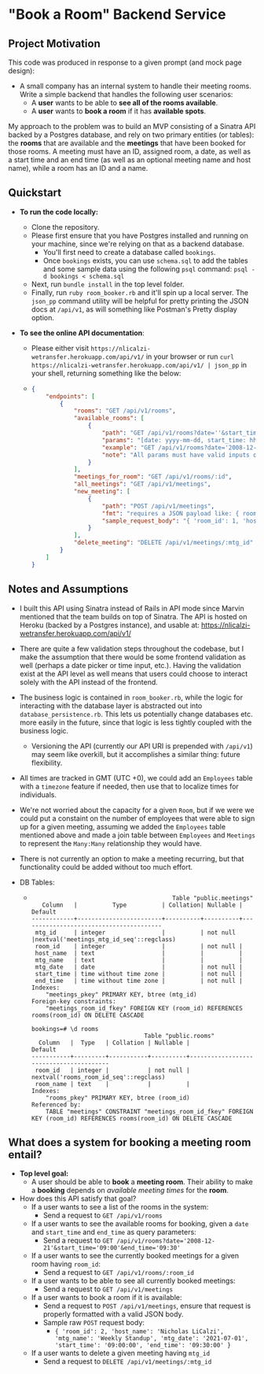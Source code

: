 # "Book a Room" Backend Service



## Project Motivation

This code was produced in response to a given prompt (and mock page design):

* A small company has an internal system to handle their meeting rooms. Write a simple backend that handles the following user scenarios:
  * A **user** wants to be able to **see all of the rooms available**.
  * A **user** wants to **book a room** if it has **available spots**.

My approach to the problem was to build an MVP consisting of a Sinatra API backed by a Postgres database, and rely on two primary entities (or tables): the **rooms** that are available and the **meetings** that have been booked for those rooms. A meeting must have an ID, assigned room, a date, as well as a start time and an end time (as well as an optional meeting name and host name), while a room has an ID and a name. 

## Quickstart

* **To run the code locally:**

  * Clone the repository.
  * Please first ensure that you have Postgres installed and running on your machine, since we're relying on that as a backend database.
    * You'll first need to create a database called `bookings`.
    * Once `bookings` exists, you can use `schema.sql` to add the tables and some sample data using the following `psql` command: `psql -d bookings < schema.sql`
  * Next, run `bundle install` in the top level folder.
  * Finally, run `ruby room_booker.rb` and it'll spin up a local server. The `json_pp` command utility will be helpful for pretty printing the JSON docs at `/api/v1`, as will something like Postman's Pretty display option.

* **To see the online API documentation**:

  * Please either visit `https://nlicalzi-wetransfer.herokuapp.com/api/v1/` in your browser or run `curl https://nlicalzi-wetransfer.herokuapp.com/api/v1/ | json_pp` in your shell, returning something like the below:

  * ```json
    {
        "endpoints": [
            {
                "rooms": "GET /api/v1/rooms",
                "available_rooms": [
                    {
                        "path": "GET /api/v1/rooms?date=''&start_time=''&end_time=''",
                        "params": "[date: yyyy-mm-dd, start_time: hh:mm, end_time: hh:mm]",
                        "example": "GET /api/v1/rooms?date='2008-12-21'&start_time='09:00'&end_time='09:30'",
                        "note": "All params must have valid inputs or else the API will return the :all_rooms path instead."
                    }
                ],
                "meetings_for_room": "GET /api/v1/rooms/:id",
                "all_meetings": "GET /api/v1/meetings",
                "new_meeting": [
                    {
                        "path": "POST /api/v1/meetings",
                        "fmt": "requires a JSON payload like: { room_id: int, host_name: str (OPTIONAL), mtg_name: str, mtg_date: date, start_time: time, end_time: time }",
                        "sample_request_body": "{ 'room_id': 1, 'host_name': 'nicholas licalzi', 'mtg_name': 'weekly standup', 'mtg_date': '2021-06-30', 'start_time': '09:00:00', 'end_time': '09:30:00' }"
                    }
                ],
                "delete_meeting": "DELETE /api/v1/meetings/:mtg_id"
            }
        ]
    }
    ```

## Notes and Assumptions

- I built this API using Sinatra instead of Rails in API mode since Marvin mentioned that the team builds on top of Sinatra. The API is hosted on Heroku (backed by a Postgres instance), and usable at: https://nlicalzi-wetransfer.herokuapp.com/api/v1/

- There are quite a few validation steps throughout the codebase, but I make the assumption that there would be some frontend validation as well (perhaps a date picker or time input, etc.). Having the validation exist at the API level as well means that users could choose to interact solely with the API instead of the frontend.

- The business logic is contained in `room_booker.rb`, while the logic for interacting with the database layer is abstracted out into `database_persistence.rb`. This lets us potentially change databases etc. more easily in the future, since that logic is less tightly coupled with the business logic. 

  - Versioning the API (currently our API URI is prepended with `/api/v1`) may seem like overkill, but it accomplishes a similar thing: future flexibility.

- All times are tracked in GMT (UTC +0), we could add an `Employees` table with a `timezone` feature if needed, then use that to localize times for individuals.

- We're not worried about the capacity for a given `Room`, but if we were we could put a constaint on the number of employees that were able to sign up for a given meeting, assuming we added the `Employees` table mentioned above and made a join table between `Employees` and `Meetings` to represent the `Many:Many` relationship they would have.

- There is not currently an option to make a meeting recurring, but that functionality could be added without too much effort.

- DB Tables:

  - ```
                                            Table "public.meetings"
       Column   |          Type          | Collation| Nullable |                 Default                  
    ------------+------------------------+----------+----------+----------------------------------------
     mtg_id     | integer                |          | not null |nextval('meetings_mtg_id_seq'::regclass)
     room_id    | integer                |          | not null | 
     host_name  | text                   |          |          | 
     mtg_name   | text                   |          |          | 
     mtg_date   | date                   |          | not null | 
     start_time | time without time zone |          | not null | 
     end_time   | time without time zone |          | not null | 
    Indexes:
        "meetings_pkey" PRIMARY KEY, btree (mtg_id)
    Foreign-key constraints:
        "meetings_room_id_fkey" FOREIGN KEY (room_id) REFERENCES rooms(room_id) ON DELETE CASCADE
    
    bookings=# \d rooms
                                    Table "public.rooms"
      Column   |  Type   | Collation | Nullable |                Default                 
    -----------+---------+-----------+----------+----------------------------------------
     room_id   | integer |           | not null | nextval('rooms_room_id_seq'::regclass)
     room_name | text    |           |          | 
    Indexes:
        "rooms_pkey" PRIMARY KEY, btree (room_id)
    Referenced by:
        TABLE "meetings" CONSTRAINT "meetings_room_id_fkey" FOREIGN KEY (room_id) REFERENCES rooms(room_id) ON DELETE CASCADE
    ```

## What does a system for booking a meeting room entail?

- **Top level goal:** 
  - A user should be able to **book** a **meeting room**. Their ability to make a **booking** depends on *available meeting times* for the **room**. 
- How does this API satisfy that goal?
  - If a user wants to see a list of the rooms in the system:
    - Send a request to `GET /api/v1/rooms`
  - If a user wants to see the available rooms for booking, given a `date` and `start_time` and `end_time` as query parameters:
    - Send a request to `GET /api/v1/rooms?date='2008-12-21'&start_time='09:00'&end_time='09:30'`
  - If a user wants to see the currently booked meetings for a given room having `room_id`:
    - Send a request to `GET /api/v1/rooms/:room_id`
  - If a user wants to be able to see all currently booked meetings:
    - Send a request to `GET /api/v1/meetings`
  - If a user wants to book a room if it is available:
    - Send a request to `POST /api/v1/meetings`, ensure that request is properly formatted with a valid JSON body.
    - Sample raw `POST` request body:
      - `{ 'room_id': 2, 'host_name': 'Nicholas LiCalzi', 'mtg_name': 'Weekly Standup', 'mtg_date': '2021-07-01', 'start_time': '09:00:00', 'end_time': '09:30:00' }`
  - If a user wants to delete a given meeting having `mtg_id`
    - Send a request to `DELETE /api/v1/meetings/:mtg_id`